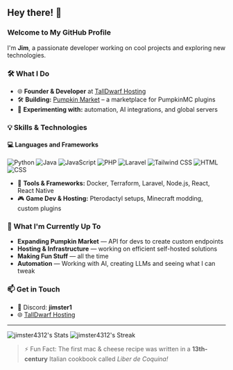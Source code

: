 ## Hey there! 👋

### Welcome to My GitHub Profile

I'm **Jim**, a passionate developer working on cool projects and exploring new technologies.

### 🛠️ What I Do
- 🌐 **Founder & Developer** at [TallDwarf Hosting](https://talldwarf.host/a/Jim)
- 🛠️ **Building:** [Pumpkin Market](#) – a marketplace for PumpkinMC plugins
- 📜 **Experimenting with:** automation, AI integrations, and global servers

### 💡 Skills & Technologies
#### 💻 Languages and Frameworks
![Python](https://img.shields.io/badge/Python-3776AB?style=for-the-badge&logo=python&logoColor=white)
![Java](https://img.shields.io/badge/Java-007396?style=for-the-badge&logo=openjdk&logoColor=white)
![JavaScript](https://img.shields.io/badge/JavaScript-F7DF1E?style=for-the-badge&logo=javascript&logoColor=black)
![PHP](https://img.shields.io/badge/PHP-777BB4?style=for-the-badge&logo=php&logoColor=white)
![Laravel](https://img.shields.io/badge/Laravel-f53003?style=for-the-badge&logo=laravel&logoColor=white)
![Tailwind CSS](https://img.shields.io/badge/TailwindCSS-00bcff?style=for-the-badge&logo=tailwindcss&logoColor=white)
![HTML](https://img.shields.io/badge/HTML5-E34F26?style=for-the-badge&logo=html5&logoColor=white)
![CSS](https://img.shields.io/badge/CSS3-1572B6?style=for-the-badge&logo=css3&logoColor=white)

- 🔧 **Tools & Frameworks:** Docker, Terraform, Laravel, Node.js, React, React Native
- 🎮 **Game Dev & Hosting:** Pterodactyl setups, Minecraft modding, custom plugins

### 🚀 What I'm Currently Up To
- **Expanding Pumpkin Market** — API for devs to create custom endpoints
- **Hosting & Infrastructure** — working on efficient self-hosted solutions
- **Making Fun Stuff** — all the time
- **Automation** — Working with AI, creating LLMs and seeing what I can tweak

### 📫 Get in Touch
- 💬 Discord: **jimster1**
- 🌐 [TallDwarf Hosting](https://talldwarf.host/a/Jim)

---

![jimster4312's Stats](https://github-readme-stats.vercel.app/api?username=jimster4312&theme=tokyonight&show_icons=true&hide_border=true&count_private=true)
![jimster4312's Streak](https://github-readme-streak-stats.herokuapp.com/?user=jimster4312&theme=tokyonight&hide_border=true)

> ⚡ Fun Fact: The first mac & cheese recipe was written in a **13th-century** Italian cookbook called *Liber de Coquina!*
